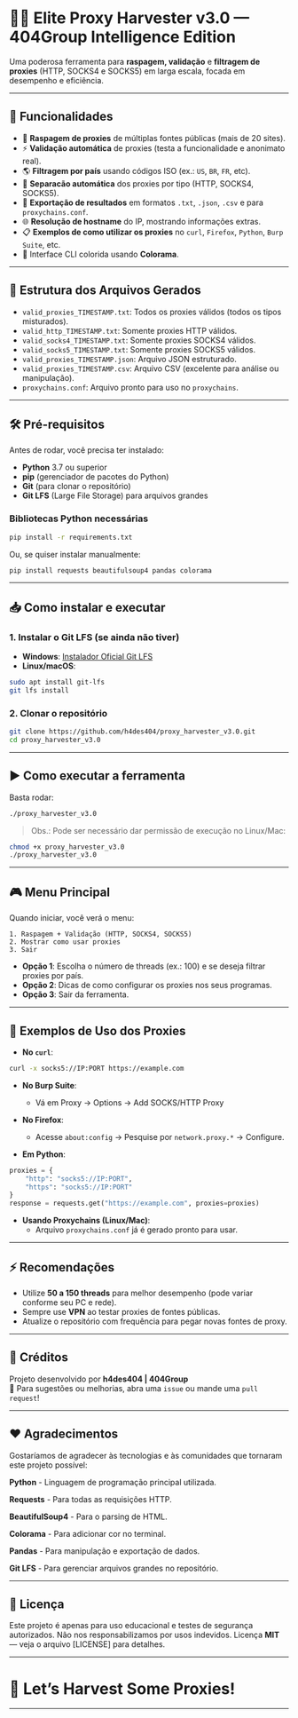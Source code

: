# 🕵️‍♂️ Elite Proxy Harvester v3.0 — 404Group Intelligence Edition

Uma poderosa ferramenta para **raspagem, validação** e **filtragem de proxies** (HTTP, SOCKS4 e SOCKS5) em larga escala, focada em desempenho e eficiência.

---

## 🚀 Funcionalidades

- 🔎 **Raspagem de proxies** de múltiplas fontes públicas (mais de 20 sites).
- ⚡ **Validação automática** de proxies (testa a funcionalidade e anonimato real).
- 🌎 **Filtragem por país** usando códigos ISO (ex.: `US`, `BR`, `FR`, etc).
- 🧹 **Separacão automática** dos proxies por tipo (HTTP, SOCKS4, SOCKS5).
- 📄 **Exportação de resultados** em formatos `.txt`, `.json`, `.csv` e para `proxychains.conf`.
- 🌐 **Resolução de hostname** do IP, mostrando informações extras.
- 📋 **Exemplos de como utilizar os proxies** no `curl`, `Firefox`, `Python`, `Burp Suite`, etc.
- 🎨 Interface CLI colorida usando **Colorama**.

---

## 📁 Estrutura dos Arquivos Gerados

- `valid_proxies_TIMESTAMP.txt`: Todos os proxies válidos (todos os tipos misturados).
- `valid_http_TIMESTAMP.txt`: Somente proxies HTTP válidos.
- `valid_socks4_TIMESTAMP.txt`: Somente proxies SOCKS4 válidos.
- `valid_socks5_TIMESTAMP.txt`: Somente proxies SOCKS5 válidos.
- `valid_proxies_TIMESTAMP.json`: Arquivo JSON estruturado.
- `valid_proxies_TIMESTAMP.csv`: Arquivo CSV (excelente para análise ou manipulação).
- `proxychains.conf`: Arquivo pronto para uso no `proxychains`.

---

## 🛠 Pré-requisitos

Antes de rodar, você precisa ter instalado:

- **Python** 3.7 ou superior
- **pip** (gerenciador de pacotes do Python)
- **Git** (para clonar o repositório)
- **Git LFS** (Large File Storage) para arquivos grandes

### Bibliotecas Python necessárias

```bash
pip install -r requirements.txt
```

Ou, se quiser instalar manualmente:

```bash
pip install requests beautifulsoup4 pandas colorama
```

---

## 📥 Como instalar e executar

### 1. Instalar o Git LFS (se ainda não tiver)

- **Windows**: [Instalador Oficial Git LFS](https://git-lfs.github.com/)
- **Linux/macOS**:

```bash
sudo apt install git-lfs
git lfs install
```

### 2. Clonar o repositório

```bash
git clone https://github.com/h4des404/proxy_harvester_v3.0.git
cd proxy_harvester_v3.0
```

---

## ▶️ Como executar a ferramenta

Basta rodar:

```bash
./proxy_harvester_v3.0
```

> Obs.: Pode ser necessário dar permissão de execução no Linux/Mac:

```bash
chmod +x proxy_harvester_v3.0
./proxy_harvester_v3.0
```

---

## 🎮 Menu Principal

Quando iniciar, você verá o menu:

```text
1. Raspagem + Validação (HTTP, SOCKS4, SOCKS5)
2. Mostrar como usar proxies
3. Sair
```

- **Opção 1**: Escolha o número de threads (ex.: 100) e se deseja filtrar proxies por país.
- **Opção 2**: Dicas de como configurar os proxies nos seus programas.
- **Opção 3**: Sair da ferramenta.

---

## 💬 Exemplos de Uso dos Proxies

- **No `curl`**:

```bash
curl -x socks5://IP:PORT https://example.com
```

- **No Burp Suite**:
  - Vá em Proxy → Options → Add SOCKS/HTTP Proxy

- **No Firefox**:
  - Acesse `about:config` → Pesquise por `network.proxy.*` → Configure.

- **Em Python**:

```python
proxies = {
    "http": "socks5://IP:PORT",
    "https": "socks5://IP:PORT"
}
response = requests.get("https://example.com", proxies=proxies)
```

- **Usando Proxychains (Linux/Mac)**:
  - Arquivo `proxychains.conf` já é gerado pronto para usar.

---

## ⚡ Recomendações

- Utilize **50 a 150 threads** para melhor desempenho (pode variar conforme seu PC e rede).
- Sempre use **VPN** ao testar proxies de fontes públicas.
- Atualize o repositório com frequência para pegar novas fontes de proxy.

---

## 🧐 Créditos

Projeto desenvolvido por **h4des404 | 404Group**  
💬 Para sugestões ou melhorias, abra uma `issue` ou mande uma `pull request`!

---

## ❤️ Agradecimentos

Gostaríamos de agradecer às tecnologias e às comunidades que tornaram este projeto possível:

**Python** - Linguagem de programação principal utilizada.

**Requests** - Para todas as requisições HTTP.

**BeautifulSoup4** - Para o parsing de HTML.

**Colorama** - Para adicionar cor no terminal.

**Pandas** - Para manipulação e exportação de dados.

**Git LFS** - Para gerenciar arquivos grandes no repositório.

---

## 📜 Licença

Este projeto é apenas para uso educacional e testes de segurança autorizados. Não nos responsabilizamos por usos indevidos. 
Licença **MIT** — veja o arquivo [LICENSE] para detalhes.

---

# 🚀 Let’s Harvest Some Proxies!

---

